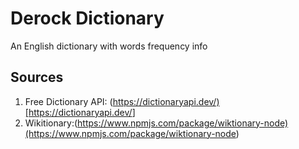 # Derock Dictionary

An English dictionary with words frequency info

## Sources

1. Free Dictionary API: (<https://dictionaryapi.dev/)[https://dictionaryapi.dev/>]
2. Wikitionary:(<https://www.npmjs.com/package/wiktionary-node)(https://www.npmjs.com/package/wiktionary-node>)

